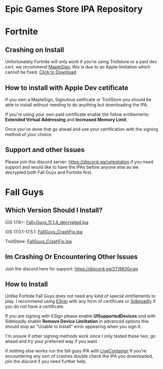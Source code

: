 # Epic Games Store IPA Repository

# Fortnite

## Crashing on Install
Unfortunately Fortnite will only work if you're using Trollstore or a paid dev cert, we recommend [MapleSign](https://maplesign.ca/),  this is due to an Apple limitation which cannot be fixed.
[Click to Download](https://github.com/atellies/EpicGamesStoreIPA/releases/download/meow/Fortnite_31.00.1_QoL.ipa)
## How to install with Apple Dev cetificate 
If you own a MapleSign, Signulous cetificate or TrollStore you should be able to install without needing to do anything but downloading the IPA.

If you're using your own paid certificate enable the follow entitlements:
**Extended Virtual Addressing** and **Increased Memory Limit**.

Once you've done that go ahead and use your certification with the signing method of your choice.

## Support and other Issues
Please join this discord server: https://discord.gg/celestialios if you need support and would like to have the IPAs before anyone else as we decrypted both Fall Guys and Fortnite first.

# Fall Guys

## Which Version Should I Install?

iOS 17.6+: [Fall+Guys_11.1.4_decrypted.ipa](https://github.com/atellies/EpicGamesStoreIPA/releases/download/meow/Fall+Guys_11.1.4_decrypted.ipa)

iOS 17.0.1-17.5.1: [FallGuys_CrashFix.ipa](https://github.com/atellies/EpicGamesStoreIPA/releases/download/meow/FallGuys_CrashFix.ipa)

TrollStore: [FallGuys_CrashFix.ipa](https://github.com/atellies/EpicGamesStoreIPA/releases/download/meow/FallGuys_CrashFix.ipa)

## Im Crashing Or Encountering Other Issues
Join the discord here for support: https://discord.gg/2Tj983Gcgq

## How to Install
Unlike Fortnite Fall Guys does not need any kind of special entitlements to play.
I recommend using [ESign](https://esign.yyyue.xyz/) with any form of certificate or [Sideloadly](https://sideloadly.io/) if you do not have a certificate.

If you are signing with ESign please enable **UISupportedDevices** and with Sideloadly enable **Remove Device Limiitation** in advanced options this should stop an "Unable to install" error appearing when you sign it.

I'm unsure if other signing methods work since I only tested these two, go ahead and try your preferred way if you want.

If nothing else works run the fall gusy IPA with [LiveContainer](https://github.com/khanhduytran0/LiveContainer)
If you're encountering any sort of crashes double check the IPA you downloaded, join the discord if you need further help.
